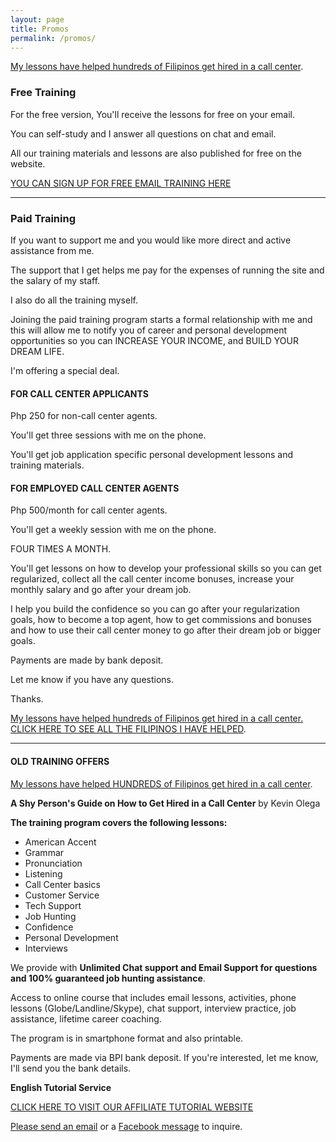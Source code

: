 ```yaml
---
layout: page
title: Promos
permalink: /promos/
---
```

[My lessons have helped hundreds of Filipinos get hired in a call center](https://callcentertrainingtips.com/testimonials).

### Free Training

For the free version, You'll receive the lessons for free on your email.

You can self-study and I answer all questions on chat and email.

All our training materials and lessons are also published for free on the website.

[YOU CAN SIGN UP FOR FREE EMAIL TRAINING HERE](http://eepurl.com/riFT1)

---

### Paid Training

If you want to support me and you would like more direct and active assistance from me.

The support that I get helps me pay for the expenses of running the site and the salary of my staff.

I also do all the training myself.

Joining the paid training program starts a formal relationship with me and this will allow me to notify you of career and personal development opportunities so you can INCREASE YOUR INCOME, and BUILD YOUR DREAM LIFE.

I'm offering a special deal.

#### FOR CALL CENTER APPLICANTS

Php 250 for non-call center agents.

You'll get three sessions with me on the phone.

You'll get job application specific personal development lessons and training materials.

#### FOR EMPLOYED CALL CENTER AGENTS

Php 500/month for call center agents.

You'll get a weekly session with me on the phone. 

FOUR TIMES A MONTH.

You'll get lessons on how to develop your professional skills so you can get regularized, collect all the call center income bonuses, increase your monthly salary and go after your dream job. 

I help you build the confidence so you can go after your regularization goals, how to become a top agent, how to get commissions and bonuses and how to use their call center money to go after their dream job or bigger goals.

Payments are made by bank deposit.

Let me know if you have any questions.

Thanks.

[My lessons have helped hundreds of Filipinos get hired in a call center. CLICK HERE TO SEE ALL THE FILIPINOS I HAVE HELPED](https://callcentertrainingtips.com/testimonials).

---

#### OLD TRAINING OFFERS

[My lessons have helped HUNDREDS of Filipinos get hired in a call center](https://callcentertrainingtips.com/testimonials).

**A Shy Person's Guide on How to Get Hired in a Call Center** by Kevin Olega

**The training program covers the following lessons:** 

- American Accent
- Grammar
- Pronunciation
- Listening
- Call Center basics 
- Customer Service
- Tech Support 
- Job Hunting
- Confidence
- Personal Development
- Interviews 

We provide with **Unlimited Chat support and Email Support for questions and 100% guaranteed job hunting assistance**.

Access to online course that includes email lessons, activities, phone lessons (Globe/Landline/Skype), chat support, interview practice, job assistance, lifetime career coaching.

The program is in smartphone format and also printable. 

Payments are made via BPI bank deposit. If you're interested, let me know, I'll send you the bank details.

**English Tutorial Service**

[CLICK HERE TO VISIT OUR AFFILIATE TUTORIAL WEBSITE](http://philippinesprivateenglishtutors.com/)

[Please send an email](mailto:callcentertrainingtips@gmail.com) or a [Facebook message](https://www.facebook.com/callcentertrainingtips/) to inquire.

